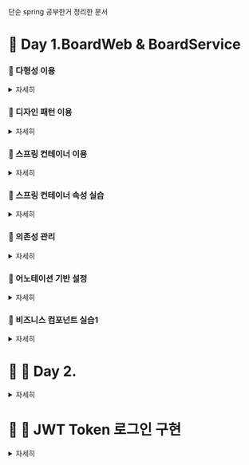단순 spring 공부한거 정리한 문서

# :pushpin: Day 1.BoardWeb & BoardService

### :rabbit: 다형성 이용
<details>
<summary>자세히</summary>
<div markdown="1">

: TV 클래스들의 최상위 부모로 사용할 TV 인터페이스를 추가하고, 추상메소드로 선언.

</div>
</details>

### :rabbit: 디자인 패턴 이용
<details>
<summary>자세히</summary>
<div markdown="1">

: 객체 생성을 캡슐화. 대신 실행할때, argument(SamsungTV, lgTV) 중 한개 넘겨야함.

<img src ="image/image1.png" width="70%" height="70%">

</div>
</details>



### :rabbit: 스프링 컨테이너 이용
<details>
<summary>자세히</summary>
<div markdown="1">

-  TVUser 클라이언트가 스프링 설정 파일을 로딩하여 컨테이너 구동
- 스프링 설정 파일에 </bean/> 등록된 SamsungTV 객체 생성
- getBean() 메소드로 이름이 'tv'인 객체를 요청
- SamsungTV 객체 반환

<img src ="./image/image2.png" width="70%" height="70%">


</div>
</details>

### :rabbit: 스프링 컨테이너 속성 실습
<details>
<summary>자세히</summary>
<div markdown="1">

- init-method : 객체 생성 후 멤버변수 등 초기화 작업
- destroy-method : 객체 삭제 전 작업
- lazy-init : 컨테이너가 구동되는 시점에 객체 생성이 아닌 </bean/>이 사용되는 시점에 객체를 생성하도록 하는 속성
- scope : singleton (객체 한번만 생성 가능) vs prototype  (객체 여러번 생성 가능)

<img src ="image/image3.png" width="70%" height="70%">


</div>
</details>

### :rabbit: 의존성 관리
<details>
<summary>자세히</summary>
<div markdown="1">
<img src ="image/image4.png" width="90%" height="90%">
Dependency lookup은 지금까지 사용한 것이고
실제 웹을 만들때는 Dependency injection을 사용한다

- 의존성 : 객체와 객체간의 결합관계
&nbsp;
<br>
<br>
기본적인 객체를 사용하는 객체는 아래와 같다.
<img src ="image/image5.png" width="70%" height="70%">
<br> :angry: **문제** : SonySpeaker가 쓸데없이 2개 생성되고,<br>
&nbsp;&nbsp;&nbsp;&nbsp;&nbsp;운영과정에서 SonySpeaker 성능이 떨어져서 AppleSpeaker 와 같은 다른 speaker로 변경하고자 할때, 두 메소드(VolumeUp, VolumeDown)을 모두 수정해야하는 번거로움이 있다.

=> 의존성 주입을 통해 해결
--- 
### :thumbsup: 생성자 인젝션 사용
<img src ="image/image6.png" width="70%" height="70%">

<img src ="image/image7.png" width="70%" height="70%">

스프링 컨테이너는 기본적으로 bean 등록된 순서대로 객체를 생성하며, 모든 객체는 기본 생성자 호출을 원칙으로 한다

그런데 생성자 인젝션으로 의존성 주입될 SonySpeaker 가 먼저 객체 생성되었으며 SonySpeaker 객체를 매개변수로 받아들이는 생성자를 호출하여 객체를 생성하였다

#### 다중 멥핑
생성자 인젝션으로 멤버변수 초기화를 여러개 할 수 있다.
이때는 constructor-arg 태그를 여러개 xml파일에 넣으면 된다.

<img src ="image/image8.png" width="70%" height="70%">

-> 이로써 SonySpeaker 가 두개가 되는 일은 해결되었다
<br>
<br>
<br>
#### 의존 관계 변경

스프링 설정 파일만 적절히 관리하면 동작하는 TV도 변경가능하고, TV가 사용하는 스피커도 변경가능하다.
이 과정에서 :smile: 어떤 자바 코드도 변경하지 않는다.:smile:

<img src ="image/image9.png" width="70%" height="70%">

### :thumbsup: setter 인젝션

생성자 인젝션보다 setter 인젝션을 많이 사용한다

</details>

### :rabbit: 어노테이션 기반 설정 


<details>
<summary>자세히</summary>
<div markdown="1">

[참고 블로그](https://velog.io/@gillog/Spring-Annotation-%EC%A0%95%EB%A6%AC) :내용을 아주 잘 정리해서 가져와봤다.
<br>
<br>

> @Component
- 개발자가 직접 작성한 class를 bean으로 등록하기 위한 Annotation이다.
- Component에 대한 추가 정보가 없다면 Class의 이름을 camelCase로 변경한 것이 Bean id로 사용된다.
> @Autowired
- 기본 생성자가 없을 때, 매개변수가 존재한다면, 이를 주입시키기 위해 사용
> @Qualifier
- 의존성 주입될 객체의 아이디나 이름을 지정할 수 있음.

=> 'XML 설정' 과 어노테이션을 적절히 혼용해서 사용해야함.

</div>
</details>

### :rabbit: 비즈니스 컴포넌트 실습1
<details>
<summary>자세히</summary>
<div markdown="1">

결과:

<img src ="image/image10.png" width="100%" height="70%">


</div>
</details>

# :pushpin: :rabbit: Day 2. 
<details>
<summary>자세히</summary>
<div markdown="1">

결과:

<img src ="image/image10.png" width="100%" height="70%">


</div>
</details>

# :pushpin: :rabbit: JWT Token 로그인 구현
<details>
<summary>자세히</summary>
<div markdown="1">

## JWT란
- JSON Web Token의 줄임말로 JSON 객체로 정보를 주고 받을 때, 안전하게 전송하기 위한 방식

- HMAC, RSA 등의 암호화 방식을 사용해 서명함
- 로그인 기능 구현 등에 사용

## JWT 구조
- JWT는 Header, Payload, Signature로 이루어져 있으며 각각 점으로 구분

- ex) xxxxxxx.yyyyyyy.zzzzzzzzz

<img src ="image/image11.png" width="100%" height="100%">

### Header
- Header는 일반적으로 토큰 유형(JWT)와 사용중인 서명 알고리즘이 포함됨
```bash
{
    "typ": "JWT",
    "alg": "HS256"
}
```

### Payload
- Payload는 등록된 클레임과 개인 클레임 등으로 이루어짐
- 등록된 클레임 : iss(발행자), exp(만료시간), sub(제목), aud(대상) 등이 있음 => 권장되긴 하지만 필수는 아님
- 개인 클레임 : 서로 정보를 공유하기 위해 생성된 사용자 지정 클레임 => 원하는 정보들을 넣으면 됨
```bash
{
    // 등록된 클레임
    "iss": "chb2005.tistory.com",
    "sub": "123456789",
    "exp": "1659002265",
    // 개인 클레임
    "userName": "changbum",
    "isAdmin": false
}
```

### Signature
- Signature은 Header, Payload, Secret Key를 합쳐 암호화한 결과값
- HS256( base64UrlEncode(header) + "." + base64UrlEncode(payload), Secret key)


- header와 payload의 값은 Decoding을 통해 누구나 정보를 알아낼 수 있는데, Signature 값은 지정한 비밀키를 알아야만 구할 수 있음.

예시 )

- 유저 A가 B 사이트에 로그인 하는 상황
1. A가 id, password를 B 서버에 전송
2. B 서버가 DB에서 확인 후 id, password가 맞다면 B만 아는 비밀키를 사용해 토큰을 만들어 A에게 전송해 줌
3. A는 이 토큰을 들고있다가 다른 요청시 이 토큰을 헤더에 담아서 보내줌
- ex) 발급받은 Jwt Token이 'xxxx.yyyy.zzzzz'라면
A가 B에 요청 전송시 Request Header의 'Authorization'에 'Bearer xxxx.yyyy.zzzzz'를 담아 전송
4. 요청과 토큰을 받은 B는 토큰을 통해 사용자를 인증하고 요청에 대한 응답을 진행
5. 만약 유저 A가 Payload에 유저 정보를 바꿔 다른 유저인 것 처럼 접근하려 해도 비밀키를 모르기 때문에 정확한 Signature을 만들 수 없음

## JWT 장점
- 서버는 비밀키만 알고 있으면 되기 때문에 세션 방식과 같이 별도의 인증 저장소가 필요하지 않음 => 서버측 부하 감소

## JWT 구현 
[인프런 Spring JWT 무료 tutorial 강의](https://www.inflearn.com/course/%EC%8A%A4%ED%94%84%EB%A7%81%EB%B6%80%ED%8A%B8-jwt/dashboard)
<br>
<br>
<img src ="image/image12.png" width="80%" height="100%">

현재 : api에 대한 테스트 postman 이용 -> 잘 구동되는지 여부 확인까지만 함.
<img src ="image/image13.png" width="80%" height="100%">
</div>
</details>